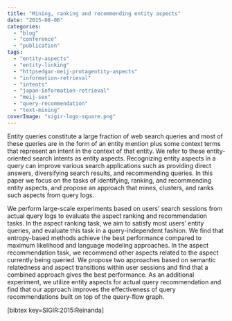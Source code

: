 ```yaml
---
title: "Mining, ranking and recommending entity aspects"
date: "2015-08-06"
categories:
  - "blog"
  - "conference"
  - "publication"
tags:
  - "entity-aspects"
  - "entity-linking"
  - "httpsedgar-meij-protagentity-aspects"
  - "information-retrieval"
  - "intents"
  - "japan-information-retrieval"
  - "meij-sex"
  - "query-recommendation"
  - "text-mining"
coverImage: "sigir-logo-square.png"
---
```


Entity queries constitute a large fraction of web search queries and most of these queries are in the form of an entity mention plus some context terms that represent an intent in the context of that entity. We refer to these entity-oriented search intents as entity aspects. Recognizing entity aspects in a query can improve various search applications such as providing direct answers, diversifying search results, and recommending queries. In this paper we focus on the tasks of identifying, ranking, and recommending entity aspects, and propose an approach that mines, clusters, and ranks such aspects from query logs. <!--more-->

We perform large-scale experiments based on users’ search sessions from actual query logs to evaluate the aspect ranking and recommendation tasks. In the aspect ranking task, we aim to satisfy most users’ entity queries, and evaluate this task in a query-independent fashion. We find that entropy-based methods achieve the best performance compared to maximum likelihood and language modeling approaches. In the aspect recommendation task, we recommend other aspects related to the aspect currently being queried. We propose two approaches based on semantic relatedness and aspect transitions within user sessions and find that a combined approach gives the best performance. As an additional experiment, we utilize entity aspects for actual query recommendation and find that our approach improves the effectiveness of query recommendations built on top of the query-flow graph.

\[bibtex key=SIGIR:2015:Reinanda\]
